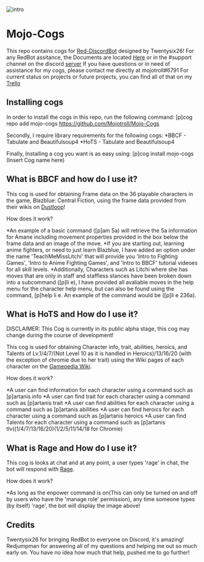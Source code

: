 ![intro](http://www.dustloop.com/wiki/images/0/07/BBCF_Susanoo_6B.png)

# Mojo-Cogs
This repo contains cogs for [Red-DiscordBot](https://github.com/Twentysix26/Red-DiscordBot) designed by Twentysix26!
For any RedBot assitance, the Documents are located [Here](https://twentysix26.github.io/Red-Docs/) or in the #support channel on the discord [server](https://discord.gg/red)
If you have questions or in need of assistance for my cogs, please contact me directly at mojotroll#6791
For current status on projects or future projects, you can find all of that on my [Trello](https://trello.com/b/K4froUcU)

## Installing cogs

In order to install the cogs in this repo, run the following command: [p]cog repo add mojo-cogs https://github.com/Mojotroll/Mojo-Cogs

Secondly, I require library requirements for the following cogs:
*BBCF - Tabulate and Beautifulsoup4
*HoTS - Tabulate and Beautifulsoup4

Finally, Installing a cog you want is as easy using: [p]cog install mojo-cogs (Insert Cog name here)

## What is BBCF and how do I use it?

This cog is used for obtaining Frame data on the 36 playable characters in the game, Blazblue: Central Fiction, using the frame data provided from their wikis on [Dustloop](http://www.dustloop.com/wiki/index.php?title=BlazBlue:_Central_Fiction)!

How does it work?

*An example of a basic command ([p]am 5a) will retrieve the 5a information for Amane including movement properties provided in the box below the frame data and an image of the move.
*If you are starting out, learning anime fighters, or need to just learn Blazblue, I have added an option under the name 'TeachMeMissLitchi' that will provide you 'Intro to Fighting    Games', 'Intro to Anime Fighting Games', and 'Intro to BBCF' tutorial videoes for all skill levels.
*Additionally, Characters such as Litchi where she has moves that are only in staff and staffless stances have been broken down into a subcommand ([p]li e), I have provided all avaliable moves in the help menu for the character help menu, but can also be found using the command, [p]help li e. An example of the command would be ([p]li e 236a).

## What is HoTS and How do I use it?

DISCLAIMER:  This Cog is currently in its public alpha stage, this cog may change during the course of development!

This cog is used for obtaining Character info, trait, abilities, heroics, and Talents of Lv.1/4/7/(Not Level 10 as it is handled in Heroics)/13/16/20 (with the exception of chromie due to her trait) using the Wiki pages of each character on the [Gamepedia Wiki](https://heroesofthestorm.gamepedia.com/Heroes_of_the_Storm_Wiki).

How does it work?

*A user can find information for each character using a command such as [p]artanis info
*A user can find trait for each character using a command such as [p]artanis trait
*A user can find abilities for each character using a command such as [p]artanis abilities
*A user can find heroics for each character using a command such as [p]artanis heroics
*A user can find Talents for each character using a command such as [p]artanis tlv((1/4/7/13/16/20)(1/2/5/11/14/18 for Chromie)

## What is Rage and How do I use it?

This cog is looks at chat and at any point, a user types 'rage' in chat, the bot will respond with [Rage](http://bensbargains.com/thecheckout/wp-content/uploads/2015/10/nerd-rage.jpg).

How does it work?

*As long as the enpower command is on(This can only be turned on and off by users who have the 'manage role' permission), any time someone types (by itself) 'rage', the bot will display the image above!

## Credits
Twentysix26 for bringing RedBot to everyone on Discord, it's amazing!
Redjumpman for answering all of my questions and helping me out so much early on.  You have no idea how much that help, pushed me to go further!